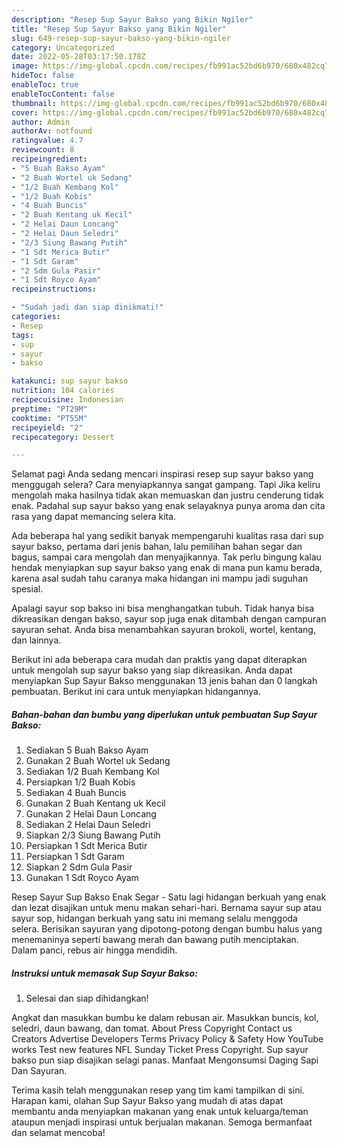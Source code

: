 ```yaml
---
description: "Resep Sup Sayur Bakso yang Bikin Ngiler"
title: "Resep Sup Sayur Bakso yang Bikin Ngiler"
slug: 649-resep-sup-sayur-bakso-yang-bikin-ngiler
category: Uncategorized
date: 2022-05-28T03:17:50.178Z
image: https://img-global.cpcdn.com/recipes/fb991ac52bd6b970/680x482cq70/sup-sayur-bakso-foto-resep-utama.jpg
hideToc: false
enableToc: true
enableTocContent: false
thumbnail: https://img-global.cpcdn.com/recipes/fb991ac52bd6b970/680x482cq70/sup-sayur-bakso-foto-resep-utama.jpg
cover: https://img-global.cpcdn.com/recipes/fb991ac52bd6b970/680x482cq70/sup-sayur-bakso-foto-resep-utama.jpg
author: Admin
authorAv: notfound
ratingvalue: 4.7
reviewcount: 8
recipeingredient:
- "5 Buah Bakso Ayam"
- "2 Buah Wortel uk Sedang"
- "1/2 Buah Kembang Kol"
- "1/2 Buah Kobis"
- "4 Buah Buncis"
- "2 Buah Kentang uk Kecil"
- "2 Helai Daun Loncang"
- "2 Helai Daun Seledri"
- "2/3 Siung Bawang Putih"
- "1 Sdt Merica Butir"
- "1 Sdt Garam"
- "2 Sdm Gula Pasir"
- "1 Sdt Royco Ayam"
recipeinstructions:

- "Sudah jadi dan siap dinikmati!"
categories:
- Resep
tags:
- sup
- sayur
- bakso

katakunci: sup sayur bakso 
nutrition: 104 calories
recipecuisine: Indonesian
preptime: "PT29M"
cooktime: "PT55M"
recipeyield: "2"
recipecategory: Dessert

---
```



Selamat pagi Anda sedang mencari inspirasi resep sup sayur bakso yang menggugah selera? Cara menyiapkannya sangat gampang. Tapi Jika keliru mengolah maka hasilnya tidak akan memuaskan dan justru cenderung tidak enak. Padahal sup sayur bakso yang enak selayaknya punya aroma dan cita rasa yang dapat memancing selera kita.


Ada beberapa hal yang sedikit banyak mempengaruhi kualitas rasa dari sup sayur bakso, pertama dari jenis bahan, lalu pemilihan bahan segar dan bagus, sampai cara mengolah dan menyajikannya. Tak perlu bingung kalau hendak menyiapkan sup sayur bakso yang enak di mana pun kamu berada, karena asal sudah tahu caranya maka hidangan ini mampu jadi suguhan spesial.

Apalagi sayur sop bakso ini bisa menghangatkan tubuh. Tidak hanya bisa dikreasikan dengan bakso, sayur sop juga enak ditambah dengan campuran sayuran sehat. Anda bisa menambahkan sayuran brokoli, wortel, kentang, dan lainnya.


Berikut ini ada beberapa cara mudah dan praktis yang dapat diterapkan untuk mengolah sup sayur bakso yang siap dikreasikan. Anda dapat menyiapkan Sup Sayur Bakso menggunakan 13 jenis bahan dan 0 langkah pembuatan. Berikut ini cara untuk menyiapkan hidangannya.

<!--inarticleads1-->

##### Bahan-bahan dan bumbu yang diperlukan untuk pembuatan Sup Sayur Bakso:

1. Sediakan 5 Buah Bakso Ayam
1. Gunakan 2 Buah Wortel uk Sedang
1. Sediakan 1/2 Buah Kembang Kol
1. Persiapkan 1/2 Buah Kobis
1. Sediakan 4 Buah Buncis
1. Gunakan 2 Buah Kentang uk Kecil
1. Gunakan 2 Helai Daun Loncang
1. Sediakan 2 Helai Daun Seledri
1. Siapkan 2/3 Siung Bawang Putih
1. Persiapkan 1 Sdt Merica Butir
1. Persiapkan 1 Sdt Garam
1. Siapkan 2 Sdm Gula Pasir
1. Gunakan 1 Sdt Royco Ayam


Resep Sayur Sup Bakso Enak Segar - Satu lagi hidangan berkuah yang enak dan lezat disajikan untuk menu makan sehari-hari. Bernama sayur sup atau sayur sop, hidangan berkuah yang satu ini memang selalu menggoda selera. Berisikan sayuran yang dipotong-potong dengan bumbu halus yang menemaninya seperti bawang merah dan bawang putih menciptakan. Dalam panci, rebus air hingga mendidih. 

<!--inarticleads2-->

##### Instruksi untuk memasak Sup Sayur Bakso:


1. Selesai dan siap dihidangkan!

Angkat dan masukkan bumbu ke dalam rebusan air. Masukkan buncis, kol, seledri, daun bawang, dan tomat. About Press Copyright Contact us Creators Advertise Developers Terms Privacy Policy &amp; Safety How YouTube works Test new features NFL Sunday Ticket Press Copyright. Sup sayur bakso pun siap disajikan selagi panas. Manfaat Mengonsumsi Daging Sapi Dan Sayuran. 

Terima kasih telah menggunakan resep yang tim kami tampilkan di sini. Harapan kami, olahan Sup Sayur Bakso yang mudah di atas dapat membantu anda menyiapkan makanan yang enak untuk keluarga/teman ataupun menjadi inspirasi untuk berjualan makanan. Semoga bermanfaat dan selamat mencoba!
